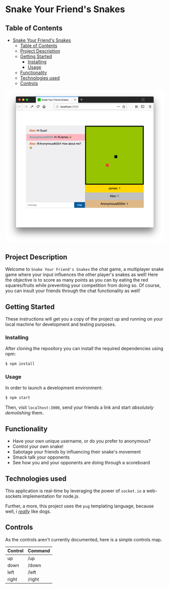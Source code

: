 # Snake Your Friend's Snakes

## Table of Contents

<!-- TOC -->

* [Snake Your Friend's Snakes](#snake-your-friends-snakes)
  * [Table of Contents](#table-of-contents)
  * [Project Description](#project-description)
  * [Getting Started](#getting-started)
    * [Installing](#installing)
    * [Usage](#usage)
  * [Functionality](#functionality)
  * [Technologies used](#technologies-used)
  * [Controls](#controls)

<!-- /TOC -->

![Cover Image](./cover.png)

## Project Description

Welcome to `Snake Your Friend's Snakes` the chat game, a multiplayer snake game where your input influences the other player's snakes as well! Here the objective is to score as many points as you can by eating the red squares/fruits while preventing your competition from doing so. Of course, you can insult your friends through the chat functionality as well!

## Getting Started

These instructions will get you a copy of the project up and running on your local machine for development and testing purposes.

### Installing

After cloning the repository you can install the required dependencies using npm:

```javascript
$ npm install
```

### Usage

In order to launch a development environment:

```javascript
$ npm start
```

Then, visit `localhost:3000`, send your friends a link and start _absolutely demolishing_ them.

## Functionality

* Have your own unique username, or do you prefer to anonymous?
* Control your own snake!
* Sabotage your friends by influencing their snake's movement
* Smack talk your opponents
* See how you and your opponents are doing through a scoreboard

## Technologies used

This application is real-time by leveraging the power of `socket.io` a web-sockets implementation for node.js.

Further, a more, this project uses the `pug` templating language, because well, i [_really_](https://jamerrone.github.io/wafs/app/#home) like dogs.

## Controls

As the controls aren't currently documented, here is a simple controls map.

| **Control** | **Command** |
| ----------- | ----------- |
| up          | /up         |
| down        | /down       |
| left        | /left       |
| right       | /right      |
